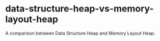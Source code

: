# data-structure-heap-vs-memory-layout-heap
A comparison between Data Structure Heap and Memory Layout Heap.

